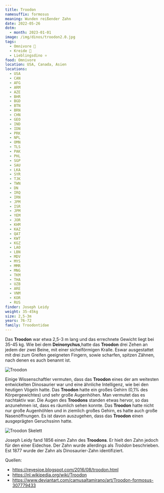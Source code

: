 ```yaml
---
title: Troodon
namesuffix: formosus
meaning: Wunden reißender Zahn
date: 2022-05-26
dotm:
  - month: 2023-01-01
image: /img/dinos/troodon2.0.jpg
tags:
  - Omnivore 🍴
  - Kreide 🦴
  - Lieblingsdino ⭐
food: Omnivore
location: USA, Canada, Asien
locations:
  - USA
  - CAN
  - AFG
  - ARM
  - AZE
  - BHR
  - BGD
  - BTN
  - BRN
  - CHN
  - GEO
  - IND
  - IDN
  - PRK
  - NPL
  - OMN
  - TLS
  - PAK
  - PHL
  - SGP
  - SAU
  - LKA
  - SYR
  - TJK
  - TWN
  - DN
  - IRQ
  - IRN
  - JPM
  - ISR
  - JPM
  - YEM
  - JOR
  - KHM
  - KAZ
  - QAT
  - KWT
  - KGZ
  - LAO
  - LBN
  - MDV
  - MYS
  - MMR
  - MNG
  - TKM
  - THA
  - UZB
  - ARE
  - VNM
  - KOR
  - RUS
finder: Joseph Leidy
weight: 35-45kg
size: 2,5-3m
years: 76-72
family: Troodontidae
---
```

Das **Troodon** war etwa 2,5-3 m lang und das errechnete Gewicht liegt bei 35-45 kg. Wie bei dem **Deinonychus**,hatte das **Troodon** drei Zehen an jedem der zwei Beine, mit einer sichelförmigen Kralle. Eswar ausgestattet mit drei zum Greifen geeigneten Fingern, sowie scharfen, spitzen Zähnen, nach denen es auch benannt ist.

![Troodon](/img/dinos/troodon_formosus_by_camusaltamirano_d538s4p-fullview-1-.jpg)

Einige Wissenschaftler vermuten, dass das **Troodon** eines der am weitesten entwickelten Dinosaurier war und eine ähnliche Intelligenz, wie bei den heutigen Vögeln hatte. Das **Troodon** hatte ein großes Gehirn (0,1% des Körpergewichtes) und sehr große Augenhöhen. Man vermutet das es nachtaktiv war. Die Augen des **Troodons** standen etwas hervor, so das anzunehmen ist, dass es räumlich sehen konnte. Das **Troodon** hatte nicht nur große Augenhöhlen und in ziemlich großes Gehirn, es hatte auch große Nasenöffnungen. Es ist davon auszugehen, dass das **Troodon** einen ausgeprägten Geruchssinn hatte.

![Troodon Skelett](/img/dinos/troodon-skelett.jpg)

Joseph Leidy fand 1856 einen Zahn des **Troodons**. Er hielt den Zahn jedoch für den einer Eidechse. Der Zahn wurde allerdings als *Troödon* beschrieben. Est 1877 wurde der Zahn als Dinosaurier-Zahn identifiziert. 

Quellen:

* <https://reyesjoe.blogspot.com/2016/08/troodon.html>
* <https://nl.wikipedia.org/wiki/Troodon>
* <https://www.deviantart.com/camusaltamirano/art/Troodon-formosus-307779433>